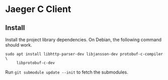 # Jaeger C Client

## Install

Install the project library dependencies. On Debian, the following command
should work.

```
sudo apt install libhttp-parser-dev libjansson-dev protobuf-c-compiler \
     libprotobuf-c-dev
```

Run `git submodule update --init` to fetch the submodules.
